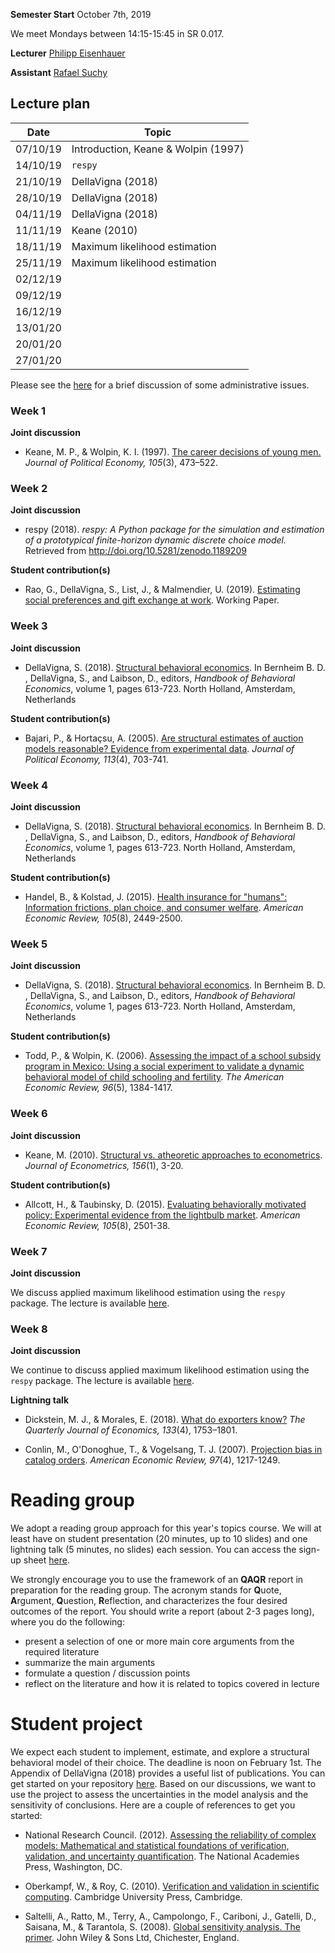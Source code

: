 
**Semester Start** October 7th, 2019

We meet Mondays between 14:15-15:45 in SR 0.017.

**Lecturer** [Philipp Eisenhauer](https://eisenhauer.io)

**Assistant** [Rafael Suchy](https://github.com/rafaelsuchy)

## Lecture plan

| Date      | Topic                                                  |
| ----------| ------------------------------------------------------ |
| 07/10/19  | Introduction, Keane & Wolpin (1997)                    |
| 14/10/19  | `respy`                                                |
| 21/10/19  | DellaVigna (2018)                                      |
| 28/10/19  | DellaVigna (2018)                                      |
| 04/11/19  | DellaVigna (2018)                                      |
| 11/11/19  | Keane (2010)                                           |
| 18/11/19  | Maximum likelihood estimation                          |
| 25/11/19  | Maximum likelihood estimation                          |
| 02/12/19  |                                                        |
| 09/12/19  |                                                        |
| 16/12/19  |                                                        |
| 13/01/20  |                                                        |
| 20/01/20  |                                                        |
| 27/01/20  |                                                        |

Please see the [here](https://github.com/HumanCapitalAnalysis/structural-behavioral-economics/blob/master/iterations/bonn_ws_2019/00_course_overview.pdf) for a brief discussion of some administrative issues.

### Week 1

**Joint discussion**

* Keane, M. P., & Wolpin, K. I. (1997). [The career decisions of young men.](https://www.journals.uchicago.edu/doi/abs/10.1086/262080) *Journal of Political Economy, 105*(3), 473–522.

### Week 2

**Joint discussion**

* respy (2018). *respy: A Python package for the simulation and estimation of a prototypical finite-horizon dynamic discrete choice model.* Retrieved from http://doi.org/10.5281/zenodo.1189209

**Student contribution(s)**

* Rao, G., DellaVigna, S., List, J., & Malmendier, U. (2019). [Estimating social preferences and gift exchange at work](https://eml.berkeley.edu/~sdellavi/wp/SocialPreferencesWorkJun19.pdf). Working Paper.

### Week 3

**Joint discussion**

* DellaVigna, S. (2018). [Structural behavioral economics](https://www.sciencedirect.com/science/article/pii/S235223991830006X/pdfft?md5=842415f879664afe0b5b805c557ef7b8&pid=1-s2.0-S235223991830006X-main.pdf). In Bernheim B. D. , DellaVigna, S., and  Laibson, D., editors, *Handbook of Behavioral Economics*, volume 1, pages 613-723. North Holland, Amsterdam, Netherlands

**Student contribution(s)**

* Bajari, P., & Hortaçsu, A. (2005). [Are structural estimates of auction models reasonable? Evidence from experimental data](https://www.jstor.org/stable/pdf/10.1086/432138.pdf?refreqid=excelsior%3Afa9e82d70a620a4110138fd0f369a95a). *Journal of Political Economy, 113*(4), 703-741.

### Week 4

**Joint discussion**

* DellaVigna, S. (2018). [Structural behavioral economics](https://www.sciencedirect.com/science/article/pii/S235223991830006X/pdfft?md5=842415f879664afe0b5b805c557ef7b8&pid=1-s2.0-S235223991830006X-main.pdf). In Bernheim B. D. , DellaVigna, S., and  Laibson, D., editors, *Handbook of Behavioral Economics*, volume 1, pages 613-723. North Holland, Amsterdam, Netherlands

**Student contribution(s)**

* Handel, B., & Kolstad, J. (2015). [Health insurance for "humans": Information frictions, plan choice, and consumer welfare](https://pdfs.semanticscholar.org/d52c/5f66b071bc6fcc1ddd4a8cb0bcaf20acf663.pdf). *American Economic Review, 105*(8), 2449-2500.

### Week 5

**Joint discussion**

* DellaVigna, S. (2018). [Structural behavioral economics](https://www.sciencedirect.com/science/article/pii/S235223991830006X/pdfft?md5=842415f879664afe0b5b805c557ef7b8&pid=1-s2.0-S235223991830006X-main.pdf). In Bernheim B. D. , DellaVigna, S., and  Laibson, D., editors, *Handbook of Behavioral Economics*, volume 1, pages 613-723. North Holland, Amsterdam, Netherlands

**Student contribution(s)**

* Todd, P., & Wolpin, K. (2006). [Assessing the impact of a school subsidy program in Mexico: Using a social experiment to validate a dynamic behavioral model of child schooling and fertility](http://www.ecn.ulaval.ca/guy_lacroix/Cours/ECN-7180/Obligatoires/Todd_Wolpin.pdf). *The American Economic Review, 96*(5), 1384-1417.

### Week 6

**Joint discussion**

* Keane, M. (2010). [Structural vs. atheoretic approaches to econometrics](https://www.sciencedirect.com/science/article/pii/S0304407609001948). *Journal of Econometrics, 156*(1), 3-20.

**Student contribution(s)**

* Allcott, H., & Taubinsky, D. (2015). [Evaluating behaviorally motivated policy: Experimental evidence from the lightbulb market](https://www.povertyactionlab.org/sites/default/files/publications/898%20Lightbulb%20Paradox%20Feb2015.pdf). *American Economic Review, 105*(8), 2501-38.

### Week 7

**Joint discussion**

We discuss applied maximum likelihood estimation using the `respy` package. The lecture is available [here](https://github.com/OpenSourceEconomics/respy-lectures).

### Week 8

**Joint discussion**

We continue to discuss applied maximum likelihood estimation using the `respy` package. The lecture is available [here](https://github.com/OpenSourceEconomics/respy-lectures).

**Lightning talk**

* Dickstein, M. J., & Morales, E. (2018). [What do exporters know?](https://economics.nd.edu/assets/215426/paper_dicksteinmorales_0916.pdf) *The Quarterly Journal of Economics, 133*(4), 1753–1801.

* Conlin, M., O'Donoghue, T., & Vogelsang, T. J. (2007). [Projection bias in catalog orders](https://msu.edu/~conlinmi/AER2007.pdf). *American Economic Review, 97*(4), 1217-1249.

# Reading group

We adopt a reading group approach for this year's topics course. We will at least have on student presentation (20 minutes, up to 10 slides) and one lightning talk (5 minutes, no slides) each session. You can access the sign-up sheet [here](https://docs.google.com/spreadsheets/d/1bwus9EM5MYBmIk9RZQ8_t04MOpBmDta_kDMGuRIjvCg/edit?usp=sharing).

We strongly encourage you to use the framework of an **QAQR** report in preparation for the reading group. The acronym stands for **Q**uote, **A**rgument, **Q**uestion, **R**eflection, and characterizes the four desired outcomes of the report. You should write a report (about 2-3 pages long), where you do the following:

- present a selection of one or more main core arguments from the required literature
- summarize the main arguments
- formulate a question / discussion points
- reflect on the literature and how it is related to topics covered in lecture

# Student project

We expect each student to implement, estimate, and explore a structural behavioral model of their choice. The deadline is noon on February 1st. The Appendix of DellaVigna (2018) provides a useful list of publications. You can get started on your repository [here](https://classroom.github.com/g/m2wprg0W). Based on our discussions, we want to use the project to assess the uncertainties in the model analysis and the sensitivity of conclusions. Here are a couple of  references to get you started:

* National Research Council. (2012). [Assessing the reliability of complex models: Mathematical and statistical foundations of verification, validation, and uncertainty quantification](https://www.nap.edu/catalog/13395/assessing-the-reliability-of-complex-models-mathematical-and-statistical-foundations). The National Academies Press, Washington, DC.

* Oberkampf, W., & Roy, C. (2010). [Verification and validation in scientific computing](https://www.amazon.de/dp/B00AKE1XR0/ref=sr_1_fkmr0_1?keywords=oberkampf+verificatoin+validierung&qid=1572940019&sr=8-1-fkmr0). Cambridge University Press, Cambridge.

* Saltelli, A., Ratto, M., Terry, A., Campolongo, F., Cariboni, J., Gatelli, D., Saisana, M., & Tarantola, S. (2008). [Global sensitivity analysis. The primer](http://www.andreasaltelli.eu/file/repository/A_Saltelli_Marco_Ratto_Terry_Andres_Francesca_Campolongo_Jessica_Cariboni_Debora_Gatelli_Michaela_Saisana_Stefano_Tarantola_Global_Sensitivity_Analysis_The_Primer_Wiley_Interscience_2008_.pdf). John Wiley & Sons Ltd, Chichester, England.
